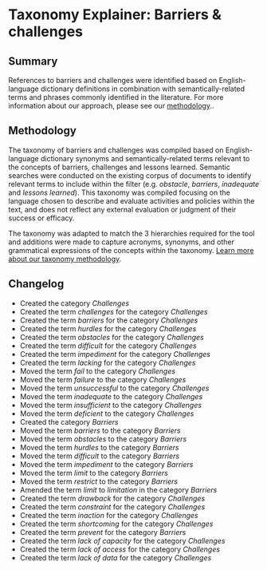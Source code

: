# Taxonomy Explainer: Barriers & challenges

## Summary

References to barriers and challenges were identified based on English-language dictionary definitions in combination with semantically-related terms and phrases commonly identified in the literature. For more information about our approach, please see our [methodology](../README.md)..

## Methodology

The taxonomy of barriers and challenges was compiled based on English-language dictionary synonyms and semantically-related terms relevant to the concepts of barriers, challenges and lessons learned. Semantic searches were conducted on the existing corpus of documents to identify relevant terms to include within the filter (e.g. *obstacle*, *barriers*, *inadequate* and *lessons learned*). This taxonomy was compiled focusing on the language chosen to describe and evaluate activities and policies within the text, and does not reflect any external evaluation or judgment of their success or efficacy. 

The taxonomy was adapted to match the 3 hierarchies required for the tool and additions were made to capture acronyms, synonyms, and other grammatical expressions of the concepts within the taxonomy. [Learn more about our taxonomy methodology](../README.md).

## Changelog

- Created the category *Challenges*
- Created the term *challenges* for the category *Challenges*
- Created the term *barriers* for the category *Challenges*
- Created the term *hurdles* for the category *Challenges*
- Created the term *obstacles* for the category *Challenges*
- Created the term *difficult* for the category *Challenges*
- Created the term *impediment* for the category *Challenges*
- Created the term *lacking* for the category *Challenges*
- Moved the term *fail* to the category *Challenges*
- Moved the term *failure* to the category *Challenges*
- Moved the term *unsuccessful* to the category *Challenges*
- Moved the term *inadequate* to the category *Challenges*
- Moved the term *insufficient* to the category *Challenges*
- Moved the term *deficient* to the category *Challenges*
- Created the category *Barriers*
- Moved the term *barriers* to the category *Barriers*
- Moved the term *obstacles* to the category *Barriers*
- Moved the term *hurdles* to the category *Barriers*
- Moved the term *difficult* to the category *Barriers*
- Moved the term *impediment* to the category *Barriers*
- Moved the term *limit* to the category *Barriers*
- Moved the term *restrict* to the category *Barriers*
- Amended the term *limit* to *limitation* in the category *Barriers*
- Created the term *drawback* for the category *Challenges*
- Created the term *constraint* for the category *Challenges*
- Created the term *inaction* for the category *Challenges*
- Created the term *shortcoming* for the category *Challenges*
- Created the term *prevent* for the category *Barriers*
- Created the term *lack of capacity* for the category *Challenges*
- Created the term *lack of access* for the category *Challenges*
- Created the term *lack of data* for the category *Challenges*